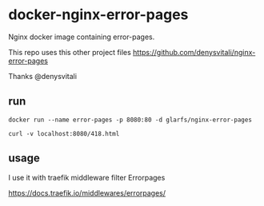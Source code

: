 # docker-nginx-error-pages
Nginx docker image containing error-pages.

This repo uses this other project files
https://github.com/denysvitali/nginx-error-pages

Thanks  @denysvitali 


## run
```
docker run --name error-pages -p 8080:80 -d glarfs/nginx-error-pages

curl -v localhost:8080/418.html
```

## usage

I use it with traefik middleware filter Errorpages

https://docs.traefik.io/middlewares/errorpages/